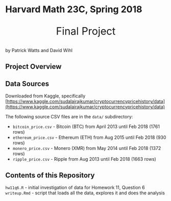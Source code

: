 # Harvard Math 23C, Spring 2018
<p style="text-align:center;font-size:xx-large;">
Final Project
</p>

by Patrick Watts and David Wihl

## Project Overview

## Data Sources

Downloaded from Kaggle, specifically [https://www.kaggle.com/sudalairajkumar/cryptocurrencypricehistory/data](https://www.kaggle.com/sudalairajkumar/cryptocurrencypricehistory/data)

The following source CSV files are in the `data/` subdirectory:

* `bitcoin_price.csv` - Bitcoin (BTC) from April 2013 until Feb 2018 (1761 rows)
* `ethereum_price.csv` - Ethereum (ETH) from Aug 2015 until Feb 2018 (930 rows)
* `monero_price.csv` - Monero (XMR) from May 2014 until Feb 2018 (1372 rows)
* `ripple_price.csv` - Ripple  from Aug 2013 until Feb 2018 (1663 rows)


## Contents of this Repository

`hw11q6.R` - initial investigation of data for Homework 11, Question 6
`writeup.Rmd` - script that loads all the data, explores it and does the analysis
